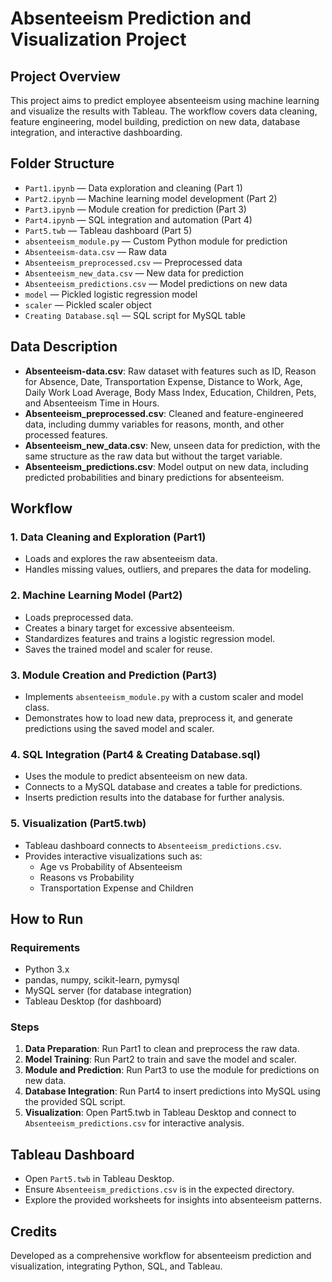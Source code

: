 # Absenteeism Prediction and Visualization Project

## Project Overview
This project aims to predict employee absenteeism using machine learning and visualize the results with Tableau. The workflow covers data cleaning, feature engineering, model building, prediction on new data, database integration, and interactive dashboarding.

## Folder Structure
- `Part1.ipynb` — Data exploration and cleaning (Part 1)
- `Part2.ipynb` — Machine learning model development (Part 2)
- `Part3.ipynb` — Module creation for prediction (Part 3)
- `Part4.ipynb` — SQL integration and automation (Part 4)
- `Part5.twb` — Tableau dashboard (Part 5)
- `absenteeism_module.py` — Custom Python module for prediction
- `Absenteeism-data.csv` — Raw data
- `Absenteeism_preprocessed.csv` — Preprocessed data
- `Absenteeism_new_data.csv` — New data for prediction
- `Absenteeism_predictions.csv` — Model predictions on new data
- `model` — Pickled logistic regression model
- `scaler` — Pickled scaler object
- `Creating Database.sql` — SQL script for MySQL table

## Data Description
- **Absenteeism-data.csv**: Raw dataset with features such as ID, Reason for Absence, Date, Transportation Expense, Distance to Work, Age, Daily Work Load Average, Body Mass Index, Education, Children, Pets, and Absenteeism Time in Hours.
- **Absenteeism_preprocessed.csv**: Cleaned and feature-engineered data, including dummy variables for reasons, month, and other processed features.
- **Absenteeism_new_data.csv**: New, unseen data for prediction, with the same structure as the raw data but without the target variable.
- **Absenteeism_predictions.csv**: Model output on new data, including predicted probabilities and binary predictions for absenteeism.

## Workflow
### 1. Data Cleaning and Exploration (Part1)
- Loads and explores the raw absenteeism data.
- Handles missing values, outliers, and prepares the data for modeling.

### 2. Machine Learning Model (Part2)
- Loads preprocessed data.
- Creates a binary target for excessive absenteeism.
- Standardizes features and trains a logistic regression model.
- Saves the trained model and scaler for reuse.

### 3. Module Creation and Prediction (Part3)
- Implements `absenteeism_module.py` with a custom scaler and model class.
- Demonstrates how to load new data, preprocess it, and generate predictions using the saved model and scaler.

### 4. SQL Integration (Part4 & Creating Database.sql)
- Uses the module to predict absenteeism on new data.
- Connects to a MySQL database and creates a table for predictions.
- Inserts prediction results into the database for further analysis.

### 5. Visualization (Part5.twb)
- Tableau dashboard connects to `Absenteeism_predictions.csv`.
- Provides interactive visualizations such as:
  - Age vs Probability of Absenteeism
  - Reasons vs Probability
  - Transportation Expense and Children

## How to Run
### Requirements
- Python 3.x
- pandas, numpy, scikit-learn, pymysql
- MySQL server (for database integration)
- Tableau Desktop (for dashboard)

### Steps
1. **Data Preparation**: Run Part1 to clean and preprocess the raw data.
2. **Model Training**: Run Part2 to train and save the model and scaler.
3. **Module and Prediction**: Run Part3 to use the module for predictions on new data.
4. **Database Integration**: Run Part4 to insert predictions into MySQL using the provided SQL script.
5. **Visualization**: Open Part5.twb in Tableau Desktop and connect to `Absenteeism_predictions.csv` for interactive analysis.

## Tableau Dashboard
- Open `Part5.twb` in Tableau Desktop.
- Ensure `Absenteeism_predictions.csv` is in the expected directory.
- Explore the provided worksheets for insights into absenteeism patterns.

## Credits
Developed as a comprehensive workflow for absenteeism prediction and visualization, integrating Python, SQL, and Tableau. 